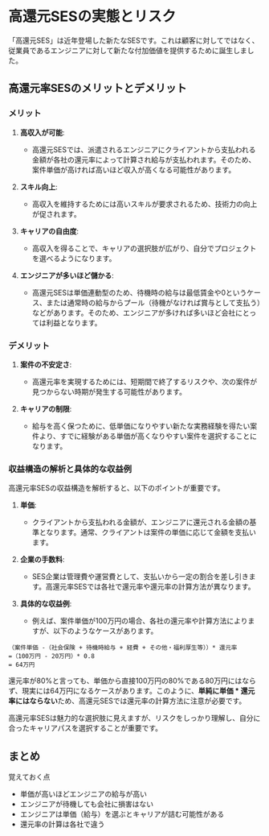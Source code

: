 # 高還元SESの実態とリスク

「高還元SES」は近年登場した新たなSESです。これは顧客に対してではなく、従業員であるエンジニアに対して新たな付加価値を提供するために誕生しました。

## 高還元率SESのメリットとデメリット

### メリット

1. **高収入が可能**:
   - 高還元SESでは、派遣されるエンジニアにクライアントから支払われる金額が各社の還元率によって計算され給与が支払われます。そのため、案件単価が高ければ高いほど収入が高くなる可能性があります。

2. **スキル向上**:
   - 高収入を維持するためには高いスキルが要求されるため、技術力の向上が促されます。

3. **キャリアの自由度**:
   - 高収入を得ることで、キャリアの選択肢が広がり、自分でプロジェクトを選べるようになります。

4. **エンジニアが多いほど儲かる**:
   - 高還元SESは単価連動型のため、待機時の給与は最低賃金や0というケース、または通常時の給与からプール（待機がなければ賞与として支払う）などがあります。そのため、エンジニアが多ければ多いほど会社にとっては利益となります。

### デメリット

1. **案件の不安定さ**:
   - 高還元率を実現するためには、短期間で終了するリスクや、次の案件が見つからない時期が発生する可能性があります。

2. **キャリアの制限**:
   - 給与を高く保つために、低単価になりやすい新たな実務経験を得たい案件より、すでに経験がある単価が高くなりやすい案件を選択することになります。

### 収益構造の解析と具体的な収益例

高還元率SESの収益構造を解析すると、以下のポイントが重要です。

1. **単価**:
   - クライアントから支払われる金額が、エンジニアに還元される金額の基準となります。通常、クライアントは案件の単価に応じて金額を支払います。

2. **企業の手数料**:
   - SES企業は管理費や運営費として、支払いから一定の割合を差し引きます。高還元率SESでは各社で還元率や還元率の計算方法が異なります。

3. **具体的な収益例**:
   - 例えば、案件単価が100万円の場合、各社の還元率や計算方法によりますが、以下のようなケースがあります。

```計算例
（案件単価 -（社会保険 + 待機時給与 + 経費 + その他・福利厚生等））* 還元率
=（100万円 - 20万円）* 0.8
= 64万円
```

還元率が80%と言っても、単価から直接100万円の80%である80万円にはならず、現実には64万円になるケースがあります。このように、**単純に単価 \* 還元率にはならない**ため、高還元SESでは還元率の計算方法に注意が必要です。

高還元率SESは魅力的な選択肢に見えますが、リスクをしっかり理解し、自分に合ったキャリアパスを選択することが重要です。

## まとめ

覚えておく点

- 単価が高いほどエンジニアの給与が高い
- エンジニアが待機しても会社に損害はない
- エンジニアは単価（給与）を選ぶとキャリアが詰む可能性がある
- 還元率の計算は各社で違う

